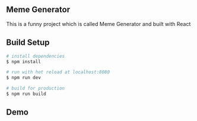 
## Meme Generator

This is a funny project which is called Meme Generator and built with React

## Build Setup
``` bash
# install dependencies
$ npm install 

# run with hot reload at localhost:8080
$ npm run dev

# build for production
$ npm run build

```

## Demo